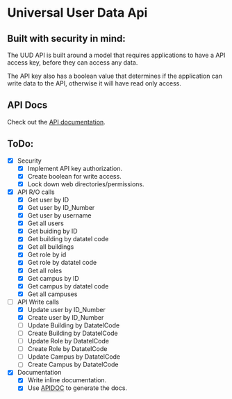# Universal User Data Api

## Built with security in mind:

The UUD API is built around a model that requires applications to have a API access key, before they can access any data.

The API key also has a boolean value that determines if the application can write data to the API, otherwise it will have read only access.

## API Docs

Check out the [API documentation](https://databridge.sage.edu/docs/).

## ToDo:

- [X] Security
  - [X] Implement API key authorization.
  - [X] Create boolean for write access.
  - [X] Lock down web directories/permissions.
- [X] API R/O calls
  - [X] Get user by ID
  - [X] Get user by ID_Number
  - [X] Get user by username
  - [X] Get all users
  - [X] Get buiding by ID
  - [X] Get building by datatel code
  - [X] Get all buildings
  - [X] Get role by id
  - [X] Get role by datatel code
  - [X] Get all roles
  - [X] Get campus by ID
  - [X] Get campus by datatel code
  - [X] Get all campuses
- [ ] API Write calls
  - [X] Update user by ID_Number
  - [X] Create user by ID_Number
  - [ ] Update Building by DatatelCode
  - [ ] Create Building by DatatelCode
  - [ ] Update Role by DatatelCode
  - [ ] Create Role by DatatelCode
  - [ ] Update Campus by DatatelCode
  - [ ] Create Campus by DatatelCode
- [X] Documentation
  - [X] Write inline documentation.
  - [X] Use [APIDOC](http://apidocjs.com/) to generate the docs.